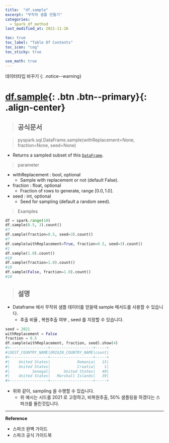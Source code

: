 ```yaml
---
title:  "df.sample"
excerpt: "무작위 샘플 만들기"
categories:
  - Spark_df_method
last_modified_at: 2021-11-26

toc: true
toc_label: "Table Of Contents"
toc_icon: "cog"
toc_sticky: true

use_math: true
---
```


데이터타입 바꾸기
{: .notice--warning}

# [df.sample](#link){: .btn .btn--primary}{: .align-center}

> ## 공식문서

> pyspark.sql.DataFrame.sample(withReplacement=None, fraction=None, seed=None)

- Returns a sampled subset of this [`DataFrame`](https://spark.apache.org/docs/latest/api/python/reference/api/pyspark.sql.DataFrame.html#pyspark.sql.DataFrame).

> parameter

- withReplacement : bool, optional
  - Sample with replacement or not (default False).
- fraction : float, optional
  - Fraction of rows to generate, range $[0.0,1.0]$.
- seed : int, optional
  - Seed for sampling (default a random seed).

> Examples

```python
df = spark.range(10)
df.sample(0.5, 3).count()
#7
df.sample(fraction=0.5, seed=3).count()
#7
df.sample(withReplacement=True, fraction=0.5, seed=3).count()
#1
df.sample(1.0).count()
#10
df.sample(fraction=1.0).count()
#10
df.sample(False, fraction=1.0).count()
#10
```

> ## 설명

- Dataframe 에서 무작위 샘플 데이터를 얻을때 sample 메서드를 사용할 수 있습니다.
  - 추출 비율 , 복원추출 여부 , seed 를 지정할 수 있습니다.


```python
seed = 2021
withReplacement = False
fraction = 0.5
df.sample(withReplacement, fraction, seed).show(4)
#+-----------------+-------------------+-----+
#|DEST_COUNTRY_NAME|ORIGIN_COUNTRY_NAME|count|
#+-----------------+-------------------+-----+
#|    United States|            Romania|   15|
#|    United States|            Croatia|    1|
#|          Senegal|      United States|   40|
#|    United States|   Marshall Islands|   39|
#+-----------------+-------------------+-----+
```

- 위와 같이, sampling 을 수행할 수 있습니다. 
  - 위 예시는 시드를 2021 로 고정하고, 비복원추출, 50% 샘플링을 하겠다는 스파크를 돌린것입니다.


---

**Reference**

- 스파크 완벽 가이드
- 스파크 공식 가이드북



